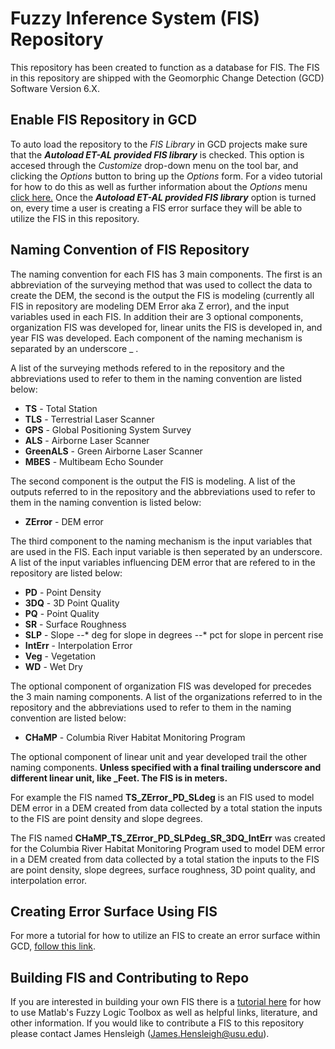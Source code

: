 # Fuzzy Inference System (FIS) Repository

This repository has been created to function as a database for FIS. The FIS in this repository are shipped with the Geomorphic Change Detection (GCD) Software Version 6.X. 

## Enable FIS Repository in GCD

To auto load the repository to the _FIS Library_ in GCD projects make sure that the **_Autoload ET-AL provided FIS library_** is checked. This option is accesed through the _Customize_ drop-down menu on the tool bar, and clicking the _Options_ button to bring up the _Options_ form. For a video tutorial for how to do this as well as further information about the _Options_ menu [click here.](http://gcd6help.joewheaton.org/gcd-command-reference/customize-menu/options) Once the **_Autoload ET-AL provided FIS library_** option is turned on, every time a user is creating a FIS error surface they will be able to utilize the FIS in this repository. 

## Naming Convention of FIS Repository

The naming convention for each FIS has 3 main components. The first is an abbreviation of the surveying method that was used to collect the data to create the DEM, the second is the output the FIS is modeling (currently all FIS in repository are modeling DEM Error aka Z error), and the input variables used in each FIS. In addition their are 3 optional components, organization FIS was developed for, linear units the FIS is developed in, and year FIS was developed. Each component of the naming mechanism is separated by an underscore _ . 

A list of the surveying methods refered to in the repository and the abbreviations used to refer to them in the naming convention are listed below:

* **TS** - Total Station
* **TLS** - Terrestrial Laser Scanner
* **GPS** - Global Positioning System Survey
* **ALS** - Airborne Laser Scanner
* **GreenALS** - Green Airborne Laser Scanner
* **MBES** - Multibeam Echo Sounder

The second component is the output the FIS is modeling. A list of the outputs referred to in the repository and the abbreviations used to refer to them in the naming convention is listed below:

* **ZError** - DEM error

The third component to the naming mechanism is the input variables that are used in the FIS. Each input variable is then seperated by an underscore. A list of the input variables influencing DEM error that are refered to in the repository are listed below:

* **PD** - Point Density
* **3DQ** - 3D Point Quality
* **PQ** - Point Quality
* **SR** - Surface Roughness
* **SLP** - Slope
--* deg for slope in degrees
--* pct for slope in percent rise
* **IntErr** - Interpolation Error
* **Veg** - Vegetation
* **WD** - Wet Dry

The optional component of organization FIS was developed for precedes the 3 main naming components. A list of the organizations referred to in the repository and the abbreviations used to refer to them in the naming convention are listed below:

* **CHaMP** - Columbia River Habitat Monitoring Program

The optional component of linear unit and year developed trail the other naming components. **Unless specified with a final trailing underscore and different linear unit, like _Feet. The FIS is in meters.**

For example the FIS named **TS_ZError_PD_SLdeg** is an FIS used to model DEM error in a DEM created from data collected by a total station the inputs to the FIS are point density and slope degrees.

The FIS named **CHaMP_TS_ZError_PD_SLPdeg_SR_3DQ_IntErr** was created for the Columbia River Habitat Monitoring Program used to model DEM error in a DEM created from data collected by a total station the inputs to the FIS are point density, slope degrees, surface roughness, 3D point quality, and interpolation error.

## Creating Error Surface Using FIS

For more a tutorial for how to utilize an FIS to create an error surface within GCD, [follow this link](http://gcd6help.joewheaton.org/tutorials--how-to/vii-fuzzy-inference-systems-in-gcd).

## Building FIS and Contributing to Repo

If you are interested in building your own FIS there is a [tutorial here](http://gcd6help.joewheaton.org/tutorials--how-to/viii-building-your-own-fis) for how to use Matlab's Fuzzy Logic Toolbox as well as helpful links, literature, and other information. If you would like to contribute a FIS to this repository please contact James Hensleigh (James.Hensleigh@usu.edu).
